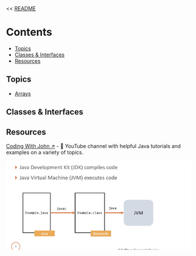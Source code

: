 << [README](./README.md)

# Contents
- [Topics](#topics)
- [Classes & Interfaces](#classes--interfaces)
- [Resources](#resources)

## Topics

- [Arrays](./Arrays.md)

## Classes & Interfaces

## Resources
[Coding With John ↗️](https://www.youtube.com/@CodingWithJohn/videos) - 🎥 YouTube channel with helpful Java tutorials and examples on a variety of topics.

![](./Images/JavatoJVM.png)
